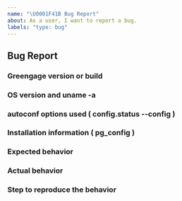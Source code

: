 ```yaml
---
name: "\U0001F41B Bug Report"
about: As a user, I want to report a bug.
labels: "type: bug"
---
```


## Bug Report

### Greengage version or build

### OS version and uname -a

### autoconf options used ( config.status --config )

### Installation information ( pg_config )

### Expected behavior

### Actual behavior

### Step to reproduce the behavior
